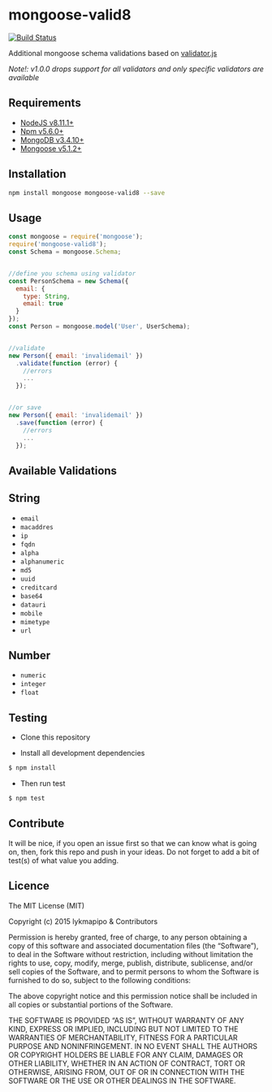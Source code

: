 # mongoose-valid8

[![Build Status](https://travis-ci.org/lykmapipo/mongoose-valid8.svg?branch=master)](https://travis-ci.org/lykmapipo/mongoose-valid8)

Additional mongoose schema validations based on [validator.js](https://github.com/chriso/validator.js)

*Note!: v1.0.0 drops support for all validators and only specific validators are available*

## Requirements

- [NodeJS v8.11.1+](https://nodejs.org)
- [Npm v5.6.0+](https://www.npmjs.com/)
- [MongoDB v3.4.10+](https://www.mongodb.com/)
- [Mongoose v5.1.2+](https://github.com/Automattic/mongoose)

## Installation

```sh
npm install mongoose mongoose-valid8 --save
```

## Usage

```javascript
const mongoose = require('mongoose');
require('mongoose-valid8');
const Schema = mongoose.Schema;


//define you schema using validator
const PersonSchema = new Schema({
  email: {
    type: String,
    email: true
  }
});
const Person = mongoose.model('User', UserSchema);


//validate
new Person({ email: 'invalidemail' })
  .validate(function (error) {
    //errors
    ...
  });


//or save
new Person({ email: 'invalidemail' })
  .save(function (error) {
    //errors
    ...
  });

```

## Available Validations

## String
- `email`
- `macaddres`
- `ip`
- `fqdn`
- `alpha`
- `alphanumeric`
- `md5`
- `uuid`
- `creditcard`
- `base64`
- `datauri`
- `mobile`
- `mimetype`
- `url`

## Number
- `numeric`
- `integer`
- `float`

## Testing
* Clone this repository

* Install all development dependencies
```sh
$ npm install
```
* Then run test
```sh
$ npm test
```

## Contribute
It will be nice, if you open an issue first so that we can know what is going on, then, fork this repo and push in your ideas. Do not forget to add a bit of test(s) of what value you adding.


## Licence
The MIT License (MIT)

Copyright (c) 2015 lykmapipo & Contributors

Permission is hereby granted, free of charge, to any person obtaining a copy of this software and associated documentation files (the “Software”), to deal in the Software without restriction, including without limitation the rights to use, copy, modify, merge, publish, distribute, sublicense, and/or sell copies of the Software, and to permit persons to whom the Software is furnished to do so, subject to the following conditions:

The above copyright notice and this permission notice shall be included in all copies or substantial portions of the Software.

THE SOFTWARE IS PROVIDED “AS IS”, WITHOUT WARRANTY OF ANY KIND, EXPRESS OR IMPLIED, INCLUDING BUT NOT LIMITED TO THE WARRANTIES OF MERCHANTABILITY, FITNESS FOR A PARTICULAR PURPOSE AND NONINFRINGEMENT. IN NO EVENT SHALL THE AUTHORS OR COPYRIGHT HOLDERS BE LIABLE FOR ANY CLAIM, DAMAGES OR OTHER LIABILITY, WHETHER IN AN ACTION OF CONTRACT, TORT OR OTHERWISE, ARISING FROM, OUT OF OR IN CONNECTION WITH THE SOFTWARE OR THE USE OR OTHER DEALINGS IN THE SOFTWARE. 
